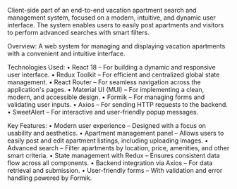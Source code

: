 Client-side part of an end-to-end vacation apartment search and management system, focused on a modern, intuitive, and dynamic user interface.
The system enables users to easily post apartments and visitors to perform advanced searches with smart filters.

Overview:
A web system for managing and displaying vacation apartments with a convenient and intuitive interface.

Technologies Used:
•	React 18 – For building a dynamic and responsive user interface.
•	Redux Toolkit – For efficient and centralized global state management.
•	React Router – For seamless navigation across the application's pages.
•	Material UI (MUI) – For implementing a clean, modern, and accessible design.
•	Formik – For managing forms and validating user inputs.
•	Axios – For sending HTTP requests to the backend.
•	SweetAlert – For interactive and user-friendly popup messages.

Key Features:
•	Modern user experience – Designed with a focus on usability and aesthetics.
•	Apartment management panel – Allows users to easily post and edit apartment listings, including uploading images.
•	Advanced search – Filter apartments by location, price, amenities, and other smart criteria.
•	State management with Redux – Ensures consistent data flow across all components.
•	Backend integration via Axios – For data retrieval and submission.
•	User-friendly forms – With validation and error handling powered by Formik.
 

